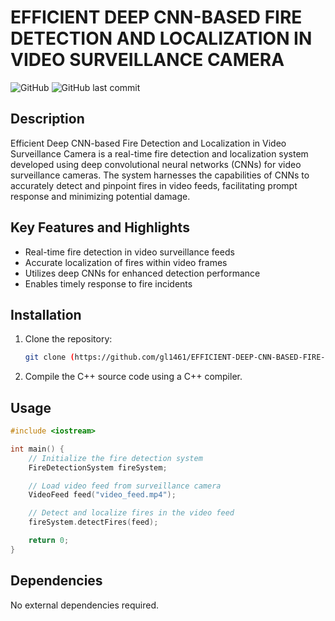 # EFFICIENT DEEP CNN-BASED FIRE DETECTION AND LOCALIZATION IN VIDEO SURVEILLANCE CAMERA

![GitHub]((https://github.com/gl1461/EFFICIENT-DEEP-CNN-BASED-FIRE-DETECTION-AND-LOCALIZATION-IN-VIDEO-SURVEILLANCE-CAMERA.git))
![GitHub last commit]((https://github.com/gl1461/EFFICIENT-DEEP-CNN-BASED-FIRE-DETECTION-AND-LOCALIZATION-IN-VIDEO-SURVEILLANCE-CAMERA.git))

## Description
Efficient Deep CNN-based Fire Detection and Localization in Video Surveillance Camera is a real-time fire detection and localization system developed using deep convolutional neural networks (CNNs) for video surveillance cameras. The system harnesses the capabilities of CNNs to accurately detect and pinpoint fires in video feeds, facilitating prompt response and minimizing potential damage.

## Key Features and Highlights
- Real-time fire detection in video surveillance feeds
- Accurate localization of fires within video frames
- Utilizes deep CNNs for enhanced detection performance
- Enables timely response to fire incidents

## Installation
1. Clone the repository:
   ```bash
   git clone (https://github.com/gl1461/EFFICIENT-DEEP-CNN-BASED-FIRE-DETECTION-AND-LOCALIZATION-IN-VIDEO-SURVEILLANCE-CAMERA.git)
   ```
2. Compile the C++ source code using a C++ compiler.

## Usage
```cpp
#include <iostream>

int main() {
    // Initialize the fire detection system
    FireDetectionSystem fireSystem;

    // Load video feed from surveillance camera
    VideoFeed feed("video_feed.mp4");

    // Detect and localize fires in the video feed
    fireSystem.detectFires(feed);

    return 0;
}
```

## Dependencies
No external dependencies required.



